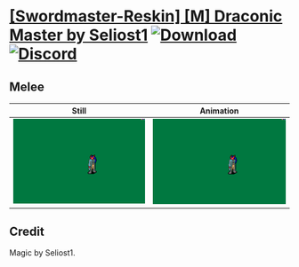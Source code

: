 # [\[Swordmaster-Reskin\] \[M\] Draconic Master by Seliost1](./) [![Download](https://img.shields.io/badge/Download--red?style=social&logo=github)](https://minhaskamal.github.io/DownGit/#/home?url=https://github.com/Klokinator/FE-Repo/tree/main/Battle%20Animations%2FInfantry%20-%20(Swd)%20Myrms%20and%20Swordmasters%2F%5BSwordmaster-Reskin%5D%20%5BM%5D%20Draconic%20Master%20by%20Seliost1%2F8.%20Melee%20(spirit%20stab%20%2B%20marakumo)) [![Discord](https://img.shields.io/badge/Discord--blue?style=social&logo=discord)](https://discord.gg/C7VNGnyTPA)

## Melee

| Still | Animation |
| :---: | :-------: |
| ![Melee still](./Melee_000.png) | ![Melee](./Melee.gif) |

## Credit

Magic by Seliost1.
